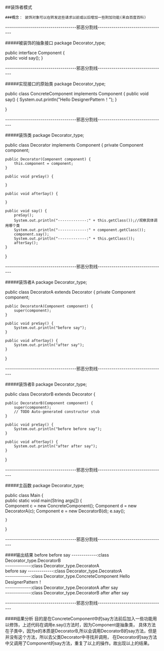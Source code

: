 ##装饰者模式

	###概念： 装饰对象可以在转发这些请求以前或以后增加一些附加功能(来自百度百科)
------------------------------------邪恶分割线----------------------------------

#####被装饰的抽象接口
package Decorator_type;<br/>

public interface Component {<br/>
	public void say();
}

------------------------------------邪恶分割线----------------------------------

#####实现接口的原始类
package Decorator_type;

public class ConcreteComponent implements Component {
	public void say() {
		System.out.println("Hello DesignerPattern！");
	}

}	

------------------------------------邪恶分割线----------------------------------

#####装饰类
package Decorator_type;

public class Decorator implements Component {
	private Component component;

	public Decorator(Component component) {
		this.component = component;
	}

	public void preSay() {

	}

	public void afterSay() {

	}

	public void say() {
		preSay();
		System.out.println("-------------:" + this.getClass());//观察具体调用哪个类
		System.out.println("-------------:" + component.getClass());
		component.say();
		System.out.println("-------------:" + this.getClass());
		afterSay();
	}

}

------------------------------------邪恶分割线----------------------------------

#####装饰者A
package Decorator_type;

public class DecoratorA extends Decorator {
	private Component component;

	public DecoratorA(Component component) {
		super(component);
	}

	public void preSay() {
		System.out.println("before say");
	}

	public void afterSay() {
		System.out.println("after say");
	}

}

------------------------------------邪恶分割线----------------------------------

#####装饰者B
package Decorator_type;

public class DecoratorB extends Decorator {

	public DecoratorB(Component component) {
		super(component);
		// TODO Auto-generated constructor stub
	}

	public void preSay() {
		System.out.println("before before say");
	}

	public void afterSay() {
		System.out.println("after after say");
	}
}

------------------------------------邪恶分割线----------------------------------

#####主函数
package Decorator_type;

public class Main {<br/>
	public static void main(String args[]) {<br/>
		Component c = new ConcreteComponent();
		Component d = new DecoratorA(c);
		Component e = new DecoratorB(d);
		e.say();

	}
}

------------------------------------邪恶分割线----------------------------------

####输出结果
before before say
-------------:class Decorator_type.DecoratorB<br/>
-------------:class Decorator_type.DecoratorA<br/>
before say 
-------------:class Decorator_type.DecoratorA<br/>
-------------:class Decorator_type.ConcreteComponent
Hello DesignerPattern！<br/>
-------------:class Decorator_type.DecoratorA
after say<br/>
-------------:class Decorator_type.DecoratorB
after after say

------------------------------------邪恶分割线----------------------------------

####结果分析
	目的是在ConcreteComponent中的say方法前后加入一些功能用以修饰，上述代码在调用e.say()方法时，因为Component是抽象类，
具体方法在子类中，因为e的本质是DecoratorB,所以会调用DecoratorB的say方法，但是并没有这个方法，所以去父类Decorator中寻找并调用，
在Decorator的say方法中又调用了Component的say方法，重复了以上的操作。故出现以上的结果。

